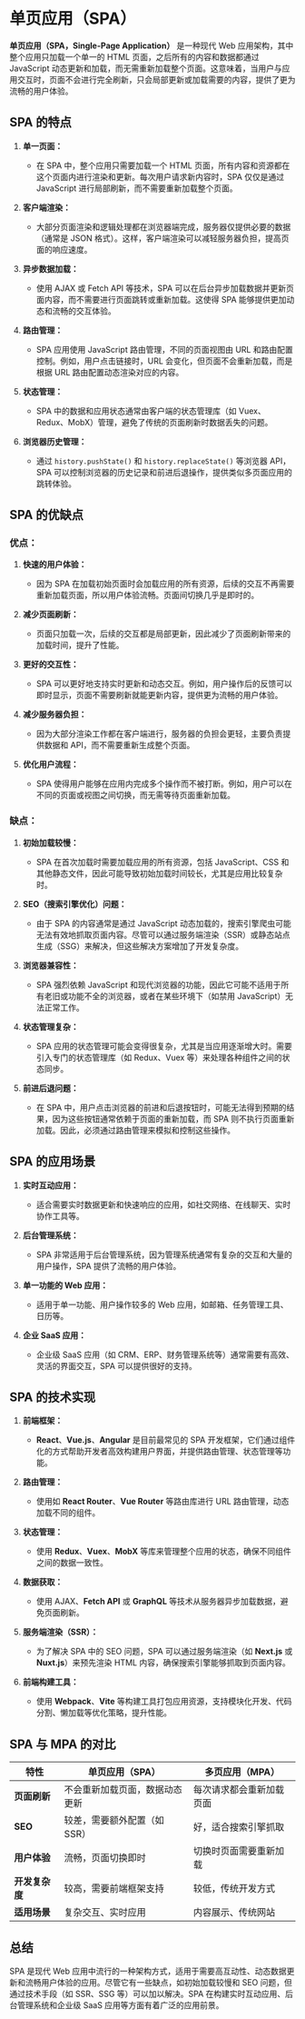 # 单页应用（SPA）

**单页应用（SPA，Single-Page Application）** 是一种现代 Web 应用架构，其中整个应用只加载一个单一的 HTML 页面，之后所有的内容和数据都通过 JavaScript 动态更新和加载，而无需重新加载整个页面。这意味着，当用户与应用交互时，页面不会进行完全刷新，只会局部更新或加载需要的内容，提供了更为流畅的用户体验。

## **SPA 的特点**

1. **单一页面：**

   - 在 SPA 中，整个应用只需要加载一个 HTML 页面，所有内容和资源都在这个页面内进行渲染和更新。每次用户请求新内容时，SPA 仅仅是通过 JavaScript 进行局部刷新，而不需要重新加载整个页面。

2. **客户端渲染：**

   - 大部分页面渲染和逻辑处理都在浏览器端完成，服务器仅提供必要的数据（通常是 JSON 格式）。这样，客户端渲染可以减轻服务器负担，提高页面的响应速度。

3. **异步数据加载：**

   - 使用 AJAX 或 Fetch API 等技术，SPA 可以在后台异步加载数据并更新页面内容，而不需要进行页面跳转或重新加载。这使得 SPA 能够提供更加动态和流畅的交互体验。

4. **路由管理：**

   - SPA 应用使用 JavaScript 路由管理，不同的页面视图由 URL 和路由配置控制。例如，用户点击链接时，URL 会变化，但页面不会重新加载，而是根据 URL 路由配置动态渲染对应的内容。

5. **状态管理：**

   - SPA 中的数据和应用状态通常由客户端的状态管理库（如 Vuex、Redux、MobX）管理，避免了传统的页面刷新时数据丢失的问题。

6. **浏览器历史管理：**
   - 通过 `history.pushState()` 和 `history.replaceState()` 等浏览器 API，SPA 可以控制浏览器的历史记录和前进后退操作，提供类似多页面应用的跳转体验。

## **SPA 的优缺点**

### **优点：**

1. **快速的用户体验：**

   - 因为 SPA 在加载初始页面时会加载应用的所有资源，后续的交互不再需要重新加载页面，所以用户体验流畅。页面间切换几乎是即时的。

2. **减少页面刷新：**

   - 页面只加载一次，后续的交互都是局部更新，因此减少了页面刷新带来的加载时间，提升了性能。

3. **更好的交互性：**

   - SPA 可以更好地支持实时更新和动态交互。例如，用户操作后的反馈可以即时显示，页面不需要刷新就能更新内容，提供更为流畅的用户体验。

4. **减少服务器负担：**

   - 因为大部分渲染工作都在客户端进行，服务器的负担会更轻，主要负责提供数据和 API，而不需要重新生成整个页面。

5. **优化用户流程：**
   - SPA 使得用户能够在应用内完成多个操作而不被打断。例如，用户可以在不同的页面或视图之间切换，而无需等待页面重新加载。

### **缺点：**

1. **初始加载较慢：**

   - SPA 在首次加载时需要加载应用的所有资源，包括 JavaScript、CSS 和其他静态文件，因此可能导致初始加载时间较长，尤其是应用比较复杂时。

2. **SEO（搜索引擎优化）问题：**

   - 由于 SPA 的内容通常是通过 JavaScript 动态加载的，搜索引擎爬虫可能无法有效地抓取页面内容。尽管可以通过服务端渲染（SSR）或静态站点生成（SSG）来解决，但这些解决方案增加了开发复杂度。

3. **浏览器兼容性：**

   - SPA 强烈依赖 JavaScript 和现代浏览器的功能，因此它可能不适用于所有老旧或功能不全的浏览器，或者在某些环境下（如禁用 JavaScript）无法正常工作。

4. **状态管理复杂：**

   - SPA 应用的状态管理可能会变得很复杂，尤其是当应用逐渐增大时。需要引入专门的状态管理库（如 Redux、Vuex 等）来处理各种组件之间的状态同步。

5. **前进后退问题：**
   - 在 SPA 中，用户点击浏览器的前进和后退按钮时，可能无法得到预期的结果，因为这些按钮通常依赖于页面的重新加载，而 SPA 则不执行页面重新加载。因此，必须通过路由管理来模拟和控制这些操作。

## **SPA 的应用场景**

1. **实时互动应用：**

   - 适合需要实时数据更新和快速响应的应用，如社交网络、在线聊天、实时协作工具等。

2. **后台管理系统：**

   - SPA 非常适用于后台管理系统，因为管理系统通常有复杂的交互和大量的用户操作，SPA 提供了流畅的用户体验。

3. **单一功能的 Web 应用：**

   - 适用于单一功能、用户操作较多的 Web 应用，如邮箱、任务管理工具、日历等。

4. **企业 SaaS 应用：**
   - 企业级 SaaS 应用（如 CRM、ERP、财务管理系统等）通常需要有高效、灵活的界面交互，SPA 可以提供很好的支持。

## **SPA 的技术实现**

1. **前端框架：**
   - **React**、**Vue.js**、**Angular** 是目前最常见的 SPA 开发框架，它们通过组件化的方式帮助开发者高效构建用户界面，并提供路由管理、状态管理等功能。
2. **路由管理：**

   - 使用如 **React Router**、**Vue Router** 等路由库进行 URL 路由管理，动态加载不同的组件。

3. **状态管理：**

   - 使用 **Redux**、**Vuex**、**MobX** 等库来管理整个应用的状态，确保不同组件之间的数据一致性。

4. **数据获取：**

   - 使用 AJAX、**Fetch API** 或 **GraphQL** 等技术从服务器异步加载数据，避免页面刷新。

5. **服务端渲染（SSR）：**

   - 为了解决 SPA 中的 SEO 问题，SPA 可以通过服务端渲染（如 **Next.js** 或 **Nuxt.js**）来预先渲染 HTML 内容，确保搜索引擎能够抓取到页面内容。

6. **前端构建工具：**
   - 使用 **Webpack**、**Vite** 等构建工具打包应用资源，支持模块化开发、代码分割、懒加载等优化策略，提升性能。

## **SPA 与 MPA 的对比**

| 特性           | 单页应用（SPA）                | 多页应用（MPA）          |
| -------------- | ------------------------------ | ------------------------ |
| **页面刷新**   | 不会重新加载页面，数据动态更新 | 每次请求都会重新加载页面 |
| **SEO**        | 较差，需要额外配置（如 SSR）   | 好，适合搜索引擎抓取     |
| **用户体验**   | 流畅，页面切换即时             | 切换时页面需要重新加载   |
| **开发复杂度** | 较高，需要前端框架支持         | 较低，传统开发方式       |
| **适用场景**   | 复杂交互、实时应用             | 内容展示、传统网站       |

## **总结**

SPA 是现代 Web 应用中流行的一种架构方式，适用于需要高互动性、动态数据更新和流畅用户体验的应用。尽管它有一些缺点，如初始加载较慢和 SEO 问题，但通过技术手段（如 SSR、SSG 等）可以加以解决。SPA 在构建实时互动应用、后台管理系统和企业级 SaaS 应用等方面有着广泛的应用前景。
